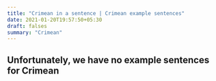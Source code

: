 ```yaml
---
title: "Crimean in a sentence | Crimean example sentences"
date: 2021-01-20T19:57:50+05:30
draft: falses
summary: "Crimean"
---
```

## Unfortunately, we have no example sentences for Crimean                 
